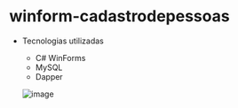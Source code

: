 # winform-cadastrodepessoas

- Tecnologias utilizadas
  - C# WinForms
  - MySQL
  - Dapper
 
  ![image](https://github.com/ErickSolon/winform-cadastrodepessoas/assets/72041638/7bedf18a-24c8-481c-9f10-3b6524400ce2)
